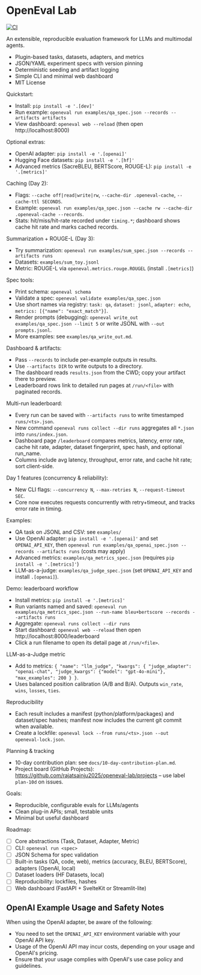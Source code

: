 # OpenEval Lab

[![CI](https://github.com/rajatsainju2025/openeval-lab/actions/workflows/ci.yml/badge.svg)](https://github.com/rajatsainju2025/openeval-lab/actions/workflows/ci.yml)

An extensible, reproducible evaluation framework for LLMs and multimodal agents.

- Plugin-based tasks, datasets, adapters, and metrics
- JSON/YAML experiment specs with version pinning
- Deterministic seeding and artifact logging
- Simple CLI and minimal web dashboard
- MIT License

Quickstart:
- Install: `pip install -e '.[dev]'`
- Run example: `openeval run examples/qa_spec.json --records --artifacts artifacts`
- View dashboard: `openeval web --reload` (then open http://localhost:8000)

Optional extras:
- OpenAI adapter: `pip install -e '.[openai]'`
- Hugging Face datasets: `pip install -e '.[hf]'`
- Advanced metrics (SacreBLEU, BERTScore, ROUGE-L): `pip install -e '.[metrics]'`

Caching (Day 2):
- Flags: `--cache off|read|write|rw`, `--cache-dir .openeval-cache`, `--cache-ttl SECONDS`.
- Example: `openeval run examples/qa_spec.json --cache rw --cache-dir .openeval-cache --records`.
- Stats: hit/miss/hit-rate recorded under `timing.*`; dashboard shows cache hit rate and marks cached records.

Summarization + ROUGE-L (Day 3):
- Try summarization: `openeval run examples/sum_spec.json --records --artifacts runs`
- Datasets: `examples/sum_toy.jsonl`
- Metric: ROUGE-L via `openeval.metrics.rouge.ROUGEL` (install `.[metrics]`)

Spec tools:
- Print schema: `openeval schema`
- Validate a spec: `openeval validate examples/qa_spec.json`
- Use short names via registry: `task: qa`, `dataset: jsonl`, `adapter: echo`, `metrics: [{"name": "exact_match"}]`.
- Render prompts (debugging): `openeval write_out examples/qa_spec.json --limit 5` or write JSONL with `--out prompts.jsonl`.
- More examples: see `examples/qa_write_out.md`.

Dashboard & artifacts:
- Pass `--records` to include per-example outputs in results.
- Use `--artifacts DIR` to write outputs to a directory.
- The dashboard reads `results.json` from the CWD; copy your artifact there to preview.
- Leaderboard rows link to detailed run pages at `/run/<file>` with paginated records.

Multi-run leaderboard:
- Every run can be saved with `--artifacts runs` to write timestamped `runs/<ts>.json`.
- New command `openeval runs collect --dir runs` aggregates all `*.json` into `runs/index.json`.
- Dashboard page `/leaderboard` compares metrics, latency, error rate, cache hit rate, adapter, dataset fingerprint, spec hash, and optional run_name.
- Columns include avg latency, throughput, error rate, and cache hit rate; sort client-side.

Day 1 features (concurrency & reliability):
- New CLI flags: `--concurrency N`, `--max-retries N`, `--request-timeout SEC`.
- Core now executes requests concurrently with retry+timeout, and tracks error rate in timing.

Examples:
- QA task on JSONL and CSV: see `examples/`
- Use OpenAI adapter: `pip install -e '.[openai]'` and set `OPENAI_API_KEY`, then `openeval run examples/qa_openai_spec.json --records --artifacts runs` (costs may apply)
- Advanced metrics: `examples/qa_metrics_spec.json` (requires `pip install -e '.[metrics]'`)
- LLM-as-a-judge: `examples/qa_judge_spec.json` (set `OPENAI_API_KEY` and install `.[openai]`).

Demo: leaderboard workflow
- Install metrics: `pip install -e '.[metrics]'`
- Run variants named and saved: `openeval run examples/qa_metrics_spec.json --run-name bleu+bertscore --records --artifacts runs`
- Aggregate: `openeval runs collect --dir runs`
- Start dashboard: `openeval web --reload` then open http://localhost:8000/leaderboard
- Click a run filename to open its detail page at `/run/<file>`.

LLM-as-a-Judge metric
- Add to metrics: `{ "name": "llm_judge", "kwargs": { "judge_adapter": "openai-chat", "judge_kwargs": {"model": "gpt-4o-mini"}, "max_examples": 200 } }`.
- Uses balanced position calibration (A/B and B/A). Outputs `win_rate`, `wins`, `losses`, `ties`.

Reproducibility
- Each result includes a manifest (python/platform/packages) and dataset/spec hashes; manifest now includes the current git commit when available.
- Create a lockfile: `openeval lock --from runs/<ts>.json --out openeval-lock.json`.

Planning & tracking
- 10-day contribution plan: see `docs/10-day-contribution-plan.md`.
- Project board (GitHub Projects): https://github.com/rajatsainju2025/openeval-lab/projects – use label `plan-10d` on issues.

Goals:
- Reproducible, configurable evals for LLMs/agents
- Clean plug-in APIs; small, testable units
- Minimal but useful dashboard

Roadmap:
- [ ] Core abstractions (Task, Dataset, Adapter, Metric)
- [ ] CLI: `openeval run <spec>`
- [ ] JSON Schema for spec validation
- [ ] Built-in tasks (QA, code, web), metrics (accuracy, BLEU, BERTScore), adapters (OpenAI, local)
- [ ] Dataset loaders (HF Datasets, local)
- [ ] Reproducibility: lockfiles, hashes
- [ ] Web dashboard (FastAPI + SvelteKit or Streamlit-lite)

## OpenAI Example Usage and Safety Notes

When using the OpenAI adapter, be aware of the following:

- You need to set the `OPENAI_API_KEY` environment variable with your OpenAI API key.
- Usage of the OpenAI API may incur costs, depending on your usage and OpenAI's pricing.
- Ensure that your usage complies with OpenAI's use case policy and guidelines.

